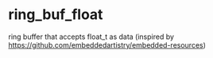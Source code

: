 # ring_buf_float
ring buffer that accepts float_t as data (inspired by https://github.com/embeddedartistry/embedded-resources)

